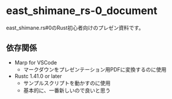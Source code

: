 # east_shimane_rs-0_document

east_shimane.rs#0のRust初心者向けのプレゼン資料です。

## 依存関係

* Marp for VSCode
  * マークダウンをプレゼンテーション用PDFに変換するのに使用  
* Rustc 1.41.0 or later
  * サンプルスクリプトを動かすのに使用
  * 基本的に、一番新しいので良いと思う

